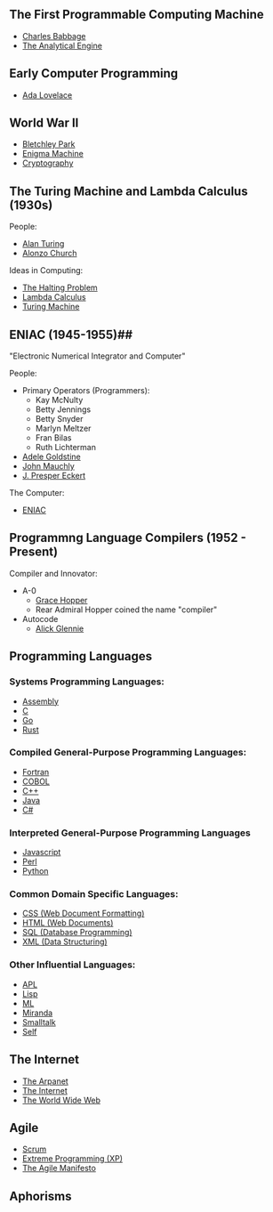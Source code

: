 <!--bl
(filemeta
    (title "A Brief History of Modern Computing")
)
/bl-->

## The First Programmable Computing Machine ##

- [Charles Babbage](https://en.wikipedia.org/wiki/Charles_Babbage)
- [The Analytical Engine](https://en.wikipedia.org/wiki/Analytical_Engine)

## Early Computer Programming ##

- [Ada Lovelace](https://en.wikipedia.org/wiki/Ada_Lovelace)

## World War II ##

- [Bletchley Park](https://en.wikipedia.org/wiki/Bletchley_Park)
- [Enigma Machine](https://en.wikipedia.org/wiki/Enigma_machine)
- [Cryptography](https://en.wikipedia.org/wiki/Cryptography)

## The Turing Machine and Lambda Calculus (1930s) ##

People:
- [Alan Turing](https://en.wikipedia.org/wiki/Alan_Turing)
- [Alonzo Church](https://en.wikipedia.org/wiki/Alonzo_Church)

Ideas in Computing:
- [The Halting Problem](https://en.wikipedia.org/wiki/Halting_problem)
- [Lambda Calculus](https://en.wikipedia.org/wiki/Lambda_calculus)
- [Turing Machine](https://en.wikipedia.org/wiki/Turing_machine)

## ENIAC (1945-1955)##

"Electronic Numerical Integrator and Computer"

People:
- Primary Operators (Programmers):
    - Kay McNulty
    - Betty Jennings
    - Betty Snyder
    - Marlyn Meltzer
    - Fran Bilas
    - Ruth Lichterman
- [Adele Goldstine](https://en.wikipedia.org/wiki/Adele_Goldstine)
- [John Mauchly](https://en.wikipedia.org/wiki/John_Mauchly)
- [J. Presper Eckert](https://en.wikipedia.org/wiki/J._Presper_Eckert)

The Computer:
- [ENIAC](https://en.wikipedia.org/wiki/ENIAC)

## Programmng Language Compilers (1952 - Present) ##

Compiler and Innovator:
- A-0
    - [Grace Hopper](https://en.wikipedia.org/wiki/Grace_Hopper)
    - Rear Admiral Hopper coined the name "compiler"
- Autocode
    - [Alick Glennie](https://en.wikipedia.org/wiki/Alick_Glennie)

## Programming Languages ##

### Systems Programming Languages: ###
- [Assembly](https://en.wikipedia.org/wiki/Assembly_language)
- [C](https://en.wikipedia.org/wiki/C_(programming_language))
- [Go](https://en.wikipedia.org/wiki/Go_(programming_language))
- [Rust](https://en.wikipedia.org/wiki/Rust_(programming_language))

### Compiled General-Purpose Programming Languages: ###
- [Fortran](https://en.wikipedia.org/wiki/Fortran)
- [COBOL](https://en.wikipedia.org/wiki/COBOL)
- [C++](https://en.wikipedia.org/wiki/C++)
- [Java](https://en.wikipedia.org/wiki/Java_(programming_language))
- [C#](https://en.wikipedia.org/wiki/C#_(programming_language))

### Interpreted General-Purpose Programming Languages ###
- [Javascript](https://en.wikipedia.org/wiki/JavaScript)
- [Perl](https://en.wikipedia.org/wiki/Perl)
- [Python](https://en.wikipedia.org/wiki/Python_(programming_language))

### Common Domain Specific Languages: ###
- [CSS (Web Document Formatting)](https://en.wikipedia.org/wiki/Cascading_Style_Sheets)
- [HTML (Web Documents)](https://en.wikipedia.org/wiki/HTML)
- [SQL (Database Programming)](https://en.wikipedia.org/wiki/SQL)
- [XML (Data Structuring)](https://en.wikipedia.org/wiki/XML)

### Other Influential Languages: ###
- [APL](https://en.wikipedia.org/wiki/APL_(programming_language))
- [Lisp](https://en.wikipedia.org/wiki/Lisp_(programming_language))
- [ML](https://en.wikipedia.org/wiki/ML_(programming_language))
- [Miranda](https://en.wikipedia.org/wiki/Miranda_(programming_language))
- [Smalltalk](https://en.wikipedia.org/wiki/Smalltalk)
- [Self](https://en.wikipedia.org/wiki/Self_(programming_language))

## The Internet ##
- [The Arpanet](https://en.wikipedia.org/wiki/ARPANET)
- [The Internet](https://en.wikipedia.org/wiki/Internet)
- [The World Wide Web](https://en.wikipedia.org/wiki/World_Wide_Web)

## Agile ##
- [Scrum](https://en.wikipedia.org/wiki/Scrum_(software_development))
- [Extreme Programming (XP)](https://en.wikipedia.org/wiki/Extreme_programming)
- [The Agile Manifesto](https://en.wikipedia.org/wiki/Agile_software_development#The_Agile_Manifesto)

## Aphorisms ##
